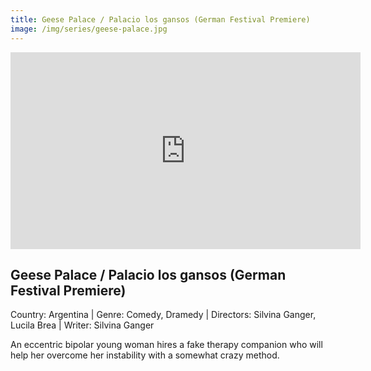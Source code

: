 ```yaml
---
title: Geese Palace / Palacio los gansos (German Festival Premiere)
image: /img/series/geese-palace.jpg
---
```


<iframe width="560" height="315" src="https://www.youtube.com/embed/EHspPqG_mnU" frameborder="0" allow="accelerometer; autoplay; encrypted-media; gyroscope; picture-in-picture" allowfullscreen></iframe>

## Geese Palace / Palacio los gansos (German Festival Premiere)

Country: Argentina | Genre: Comedy, Dramedy | Directors: Silvina Ganger, Lucila Brea | Writer: Silvina Ganger

An eccentric bipolar young woman hires a fake therapy companion who will help her overcome her instability with a somewhat crazy method.
